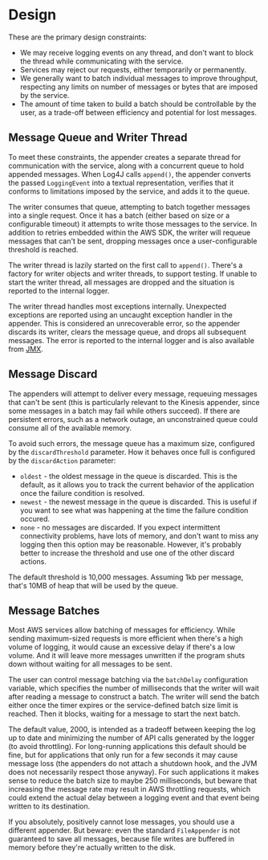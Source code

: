 # Design

These are the primary design constraints:

* We may receive logging events on any thread, and don't want to block the thread while communicating
  with the service.
* Services may reject our requests, either temporarily or permanently.
* We generally want to batch individual messages to improve throughput, respecting any limits on
  number of messages or bytes that are imposed by the service.
* The amount of time taken to build a batch should be controllable by the user, as a trade-off
  between efficiency and potential for lost messages.


## Message Queue and Writer Thread

To meet these constraints, the appender creates a separate thread for communication with the service,
along with a concurrent queue to hold appended messages. When Log4J calls `append()`, the appender
converts the passed `LoggingEvent` into a  textual representation, verifies that it conforms to
limitations imposed by the service, and adds it to the queue.

The writer consumes that queue, attempting to batch together messages into a single request. Once it
has a batch (either based on size or a configurable timeout) it attempts to write those messages to
the service. In addition to retries embedded within the AWS SDK, the writer will requeue messages
that can't be sent, dropping messages once a user-configurable threshold is reached.

The writer thread is lazily started on the first call to `append()`. There's a factory for writer
objects and writer threads, to support testing. If unable to start the writer thread, all messages
are dropped and the situation is reported to the internal logger.

The writer thread handles most exceptions internally. Unexpected exceptions are reported using an
uncaught exception handler in the appender. This is considered an unrecoverable error, so the
appender discards its writer, clears the message queue, and drops all subsequent messages. The
error is reported to the internal logger and is also available from [JMX](jmx.md).


## Message Discard

The appenders will attempt to deliver every message, requeuing messages that can't be sent (this is
particularly relevant to the Kinesis appender, since some messages in a batch may fail while others
succeed). If there are persistent errors, such as a network outage, an unconstrained queue could
consume all of the available memory.

To avoid such errors, the message queue has a maximum size, configured by the `discardThreshold`
parameter. How it behaves once full is configured by the `discardAction` parameter:

* `oldest` - the oldest message in the queue is discarded. This is the default, as it allows you to
  track the current behavior of the application once the failure condition is resolved.
* `newest` - the newest message in the queue is discarded. This is useful if you want to see what
  was happening at the time the failure condition occured.
* `none` - no messages are discarded. If you expect intermittent connectivity problems, have lots of
  memory, and don't want to miss any logging then this option may be reasonable. However, it's probably
  better to increase the threshold and use one of the other discard actions.

The default threshold is 10,000 messages. Assuming 1kb per message, that's 10MB of heap that will be
used by the queue. 


## Message Batches

Most AWS services allow batching of messages for efficiency. While sending maximum-sized requests is
more efficient when there's a high volume of logging, it would cause an excessive delay if there's a
low volume. And it will leave more messages unwritten if the program shuts down without waiting for
all messages to be sent.

The user can control message batching via the `batchDelay` configuration variable, which specifies the
number of milliseconds that the writer will wait after reading a message to construct a batch. The
writer will send the batch either once the timer expires or the service-defined batch size limit is
reached. Then it blocks, waiting for a message to start the next batch.

The default value, 2000, is intended as a tradeoff between keeping the log up to date and minimizing
the number of API calls generated by the logger (to avoid throttling). For long-running applications
this default should be fine, but for applications that only run for a few seconds it may cause message
loss (the appenders do not attach a shutdown hook, and the JVM does not necessarily respect those anyway).
For such applications it makes sense to reduce the batch size to maybe 250 milliseconds, but beware that
increasing the message rate may result in AWS throttling requests, which could extend the actual delay
between a logging event and that event being written to its destination.

If you absolutely, positively cannot lose messages, you should use a different appender. But beware:
even the standard `FileAppender` is not guaranteed to save all messages, because file writes are
buffered in memory before they're actually written to the disk.
